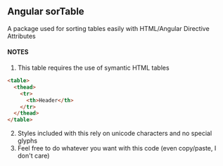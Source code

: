 ## Angular sorTable

A package used for sorting tables easily with HTML/Angular Directive Attributes

#### NOTES

1. This table requires the use of symantic HTML tables 
```HTML
<table>
  <thead>
    <tr>
      <th>Header</th>
    </tr>
  </thead>
</table>
```
2. Styles included with this rely on unicode characters and no special glyphs
3. Feel free to do whatever you want with this code (even copy/paste, I don't care)
